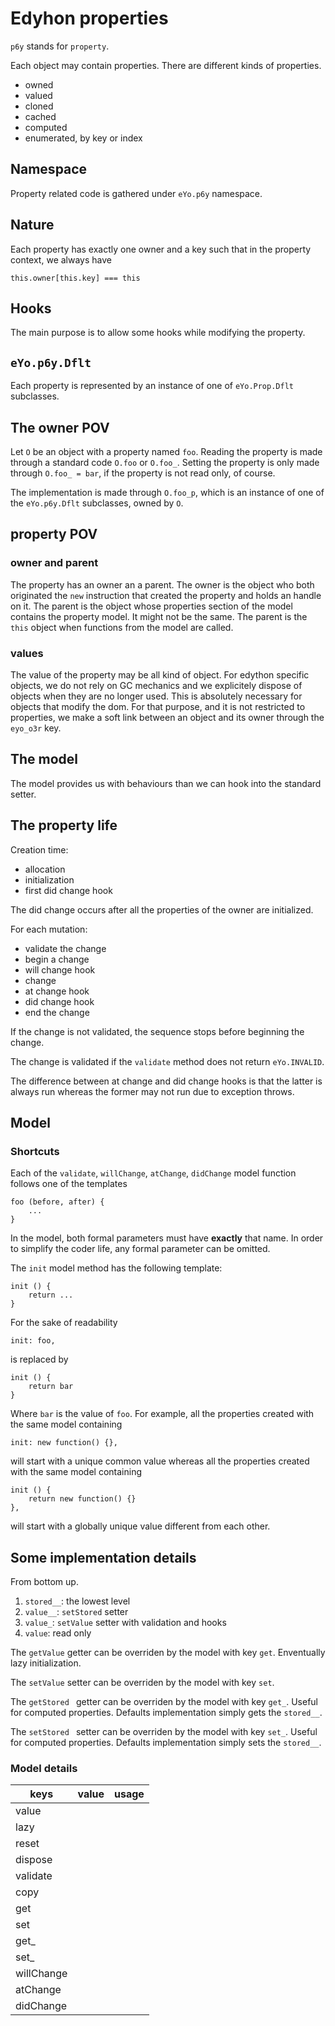 # Edyhon properties

`p6y` stands for `property`.

Each object may contain properties.
There are different kinds of properties.

- owned
- valued
- cloned
- cached
- computed
- enumerated, by key or index
 
## Namespace

Property related code is gathered under `eYo.p6y` namespace.

## Nature

Each property has exactly one owner and a key such that in the property context, we always have
```
this.owner[this.key] === this
```

## Hooks
The main purpose is to allow some hooks while modifying the property.

## `eYo.p6y.Dflt`

Each property is represented by an instance of one of `eYo.Prop.Dflt` subclasses.
 
## The owner POV

Let `O` be an object with a property named `foo`.
Reading the property is made through a standard code `O.foo` or `O.foo_`. Setting the property is only made through `O.foo_ = bar`, if the property is not read only, of course.

The implementation is made through `O.foo_p`, which is an instance of one of the `eYo.p6y.Dflt` subclasses, owned by `O`.

## property POV

### owner and parent
The property has an owner an a parent.
The owner is the object who both originated the `new` instruction
that created the property and holds an handle on it.
The parent is the object whose properties section of the model contains the property model. It might not be the same.
The parent is the `this` object when functions from the model are called.

### values

The value of the property may be all kind of object.
For edython specific objects, we do not rely on GC mechanics and we explicitely dispose of objects when they are no longer used.
This is absolutely necessary for objects that modify the dom.
For that purpose, and it is not restricted to properties,
we make a soft link between an object and its owner through
the `eyo_o3r` key.

## The model

The model provides us with behaviours than we can hook into the standard setter.

## The property life

Creation time:

- allocation
- initialization
- first did change hook

The did change occurs after all the properties of the owner are initialized.

For each mutation:

- validate the change
- begin a change
- will change hook
- change
- at change hook
- did change hook
- end the change

If the change is not validated, the sequence stops before beginning the change.

The change is validated if the `validate` method does not return `eYo.INVALID`.

The difference between at change and did change hooks is that the latter is always run whereas the former may not run due to exception throws.


## Model

### Shortcuts

Each of the `validate`, `willChange`, `atChange`, `didChange` model function follows one of the templates

```
foo (before, after) {
	...
}
```
In the model, both formal parameters must have **exactly** that name.
In order to simplify the coder life, any formal parameter can be omitted.

The `init` model method has the following template:

```
init () {
	return ...
}
```
For the sake of readability

```
init: foo,
```
is replaced by
```
init () {
	return bar
}
```
Where `bar` is the value of `foo`.
For example, all the properties created with the same model containing

```
init: new function() {},
```
will start with a unique common value whereas all the properties created with the same model containing

```
init () {
	return new function() {}
},
```
will start with a globally unique value different from each other.

## Some implementation details

From bottom up.

1. `stored__`: the lowest level
2. `value__`: `setStored` setter
3. `value_`: `setValue` setter with validation and hooks
4. `value`: read only

The `getValue` getter can be overriden by the model with key `get`. Enventually lazy initialization.

The `setValue` setter can be overriden by the model with key `set`.

The `getStored ` getter can be overriden by the model with key `get_`. Useful for computed properties. Defaults implementation simply gets the `stored__`.

The `setStored ` setter can be overriden by the model with key `set_`. Useful for computed properties. Defaults implementation simply sets the `stored__`.

### Model details

| keys | value | usage |
|---|---|---|
| value | | |
| lazy | | |
| reset | | |
| dispose | | |
| validate | | |
| copy | | |
| get | | |
| set | | |
| get_ | | |
| set_ | | |
| willChange | | |
| atChange | | |
| didChange | | |
